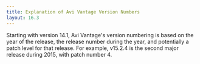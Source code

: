 ```yaml
---
title: Explanation of Avi Vantage Version Numbers
layout: 16.3
---
```

Starting with version 14.1, Avi Vantage's version numbering is based on the year of the release, the release number during the year, and potentially a patch level for that release. For example, v15.2.4 is the second major release during 2015, with patch number 4.
